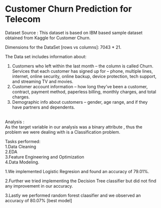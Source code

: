 # Customer Churn Prediction for Telecom

Dataset Source : This dataset is based on IBM based sample dataset obtained from Kaggle for Customer Churn.

Dimensions for the DataSet [rows vs columns]: 7043 * 21.

The Data set includes information about:

1.	Customers who left within the last month – the column is called Churn.
Services that each customer has signed up for – phone, multiple lines, internet, online security, online backup, device protection, tech support, and streaming TV and movies.
2.	Customer account information – how long they’ve been a customer, contract, payment method, paperless billing, monthly charges, and total charges.
3.	Demographic info about customers – gender, age range, and if they have partners and dependents.
<br>
Analysis :<br>
As the target variable in our analysis was a binary attribute , thus the problem we were dealing with is a Classification problem.

Tasks performed:
<br>1.Data Cleaning
<br>2.EDA
<br>3.Feature Engineering and Optimization
<br>4.Data Modeling.
<p>1.We implemented Logistic Regresion and found an accuracy of 79.01%.
<p>2.Further we tried implementing the Decision Tree classifier but did not find any improvement in our accuracy.
<p>3.Lastly we performed random forest claasifier and we observed an accuracy of 80.07% [best model]

